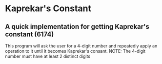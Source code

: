 # Kaprekar's Constant
## A quick implementation for getting Kaprekar's constant (6174)

This program will ask the user for a 4-digit number and repeatedly apply an operation to it until it becomes Kaprekar's consant.
NOTE: The 4-digit number must have at least 2 distinct digits
